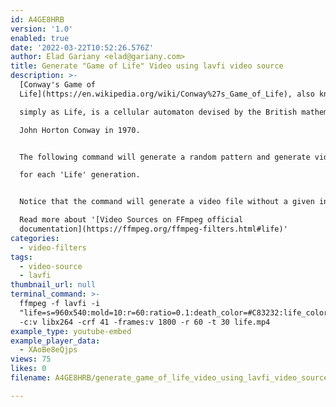 ```yaml
---
id: A4GE8HRB
version: '1.0'
enabled: true
date: '2022-03-22T10:52:26.576Z'
author: Elad Gariany <elad@gariany.com>
title: Generate "Game of Life" Video using lavfi video source
description: >-
  [Conway's Game of
  Life](https://en.wikipedia.org/wiki/Conway%27s_Game_of_Life), also known

  simply as Life, is a cellular automaton devised by the British mathematician

  John Horton Conway in 1970. 


  The following command will generate a random pattern and generate video frames

  for each 'Life' generation.


  Notice that the command will generate a video file without a given input file.

  Read more about '[Video Sources on FFmpeg official
  documentation](https://ffmpeg.org/ffmpeg-filters.html#life)'
categories:
  - video-filters
tags:
  - video-source
  - lavfi
thumbnail_url: null
terminal_command: >-
  ffmpeg -f lavfi -i
  "life=s=960x540:mold=10:r=60:ratio=0.1:death_color=#C83232:life_color=#00ff00,scale=960:540:flags=16"
  -c:v libx264 -crf 41 -frames:v 1800 -r 60 -t 30 life.mp4
example_type: youtube-embed
example_player_data:
  - XAoBe8eQjps
views: 75
likes: 0
filename: A4GE8HRB/generate_game_of_life_video_using_lavfi_video_source.md

---
```

